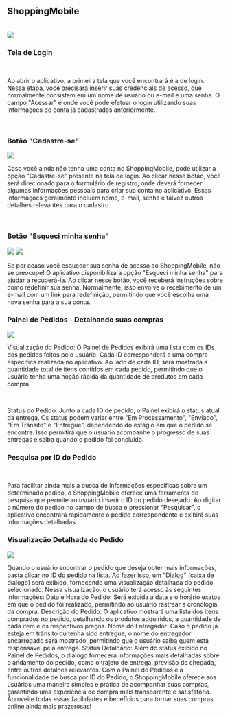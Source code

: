 <h2>ShoppingMobile</h2>
<br/>
<img src="./img/Login.png"/>
<h3><strong>Tela de Login</strong></h3>
<br/>
<p>Ao abrir o aplicativo, a primeira tela que você encontrará é a de login. Nessa etapa, você precisará inserir suas credenciais de acesso, que normalmente consistem em um nome de usuário ou e-mail e uma senha. O campo "Acessar" é onde você pode efetuar o login utilizando suas informações de conta já cadastradas anteriormente.</p>

<br/>
<h3><strong>Botão "Cadastre-se"</strong></h3>
<img src="./img/Cadastro.png"/>
<br/>
<p>
Caso você ainda não tenha uma conta no ShoppingMobile, pode utilizar a opção "Cadastre-se" presente na tela de login. Ao clicar nesse botão, você será direcionado para o formulário de registro, onde deverá fornecer algumas informações pessoais para criar sua conta no aplicativo. Essas informações geralmente incluem nome, e-mail, senha e talvez outros detalhes relevantes para o cadastro.
</p>
<br/>
<h3><strong>Botão "Esqueci minha senha"</strong></h3>
<img src="./img/RecuperaSenha1.png"/>
<img src="./img/RecuperaSenha2.png"/>
<br/>
<p>
Se por acaso você esquecer sua senha de acesso ao ShoppingMobile, não se preocupe! O aplicativo disponibiliza a opção "Esqueci minha senha" para ajudar a recuperá-la. Ao clicar nesse botão, você receberá instruções sobre como redefinir sua senha. Normalmente, isso envolve o recebimento de um e-mail com um link para redefinição, permitindo que você escolha uma nova senha para a sua conta.
</p>



<h3><strong>Painel de Pedidos - Detalhando suas compras</strong></h3>
<img src="./img/painelDePedido1.png"/>
<br/>
<p>
Visualização do Pedido: O Painel de Pedidos exibirá uma lista com os IDs dos pedidos feitos pelo usuário. Cada ID corresponderá a uma compra específica realizada no aplicativo. Ao lado de cada ID, será mostrada a quantidade total de itens contidos em cada pedido, permitindo que o usuário tenha uma noção rápida da quantidade de produtos em cada compra.
</p>
<br/>
<p>
Status do Pedido: Junto a cada ID de pedido, o Painel exibirá o status atual da entrega. Os status podem variar entre "Em Processamento", "Enviado", "Em Trânsito" e "Entregue", dependendo do estágio em que o pedido se encontra. Isso permitirá que o usuário acompanhe o progresso de suas entregas e saiba quando o pedido foi concluído.
</p>



<h3><strong>Pesquisa por ID do Pedido</strong></h3>
<br/>


<p>
Para facilitar ainda mais a busca de informações específicas sobre um determinado pedido, o ShoppingMobile oferece uma ferramenta de pesquisa que permite ao usuário inserir o ID do pedido desejado. Ao digitar o número do pedido no campo de busca e pressionar "Pesquisar", o aplicativo encontrará rapidamente o pedido correspondente e exibirá suas informações detalhadas.
</p>


<h3><strong>Visualização Detalhada do Pedido</strong></h3>
<img src="./img/dialog.jpeg"/>
<br/>


<p>
Quando o usuário encontrar o pedido que deseja obter mais informações, basta clicar no ID do pedido na lista. Ao fazer isso, um "Dialog" (caixa de diálogo) será exibido, fornecendo uma visualização detalhada do pedido selecionado. Nessa visualização, o usuário terá acesso às seguintes informações:
Data e Hora do Pedido: Será exibida a data e o horário exatos em que o pedido foi realizado, permitindo ao usuário rastrear a cronologia da compra.
Descrição do Pedido: O aplicativo mostrará uma lista dos itens comprados no pedido, detalhando os produtos adquiridos, a quantidade de cada item e os respectivos preços.
Nome do Entregador: Caso o pedido já esteja em trânsito ou tenha sido entregue, o nome do entregador encarregado será mostrado, permitindo que o usuário saiba quem está responsável pela entrega.
Status Detalhado: Além do status exibido no Painel de Pedidos, o diálogo fornecerá informações mais detalhadas sobre o andamento do pedido, como o trajeto de entrega, previsão de chegada, entre outros detalhes relevantes.
Com o Painel de Pedidos e a funcionalidade de busca por ID do Pedido, o ShoppingMobile oferece aos usuários uma maneira simples e prática de acompanhar suas compras, garantindo uma experiência de compra mais transparente e satisfatória. Aproveite todas essas facilidades e benefícios para tornar suas compras online ainda mais prazerosas!
</p>